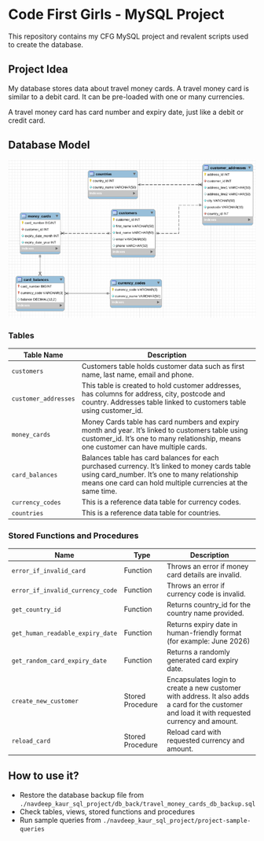 # Code First Girls - MySQL Project
This repository contains my CFG MySQL project and revalent scripts used to create the database.

## Project Idea
My database stores data about travel money cards. A travel money card is similar to a debit card. It can be pre-loaded with one or many currencies. 

A travel money card has card number and expiry date, just like a debit or credit card.

## Database Model
![Travel Money Cards Database Model](./navdeep_kaur_sql_project/db_model/db-model.png "Travel Money Cards - Database Model")

### Tables
| Table Name         | Description                                                                                                                                                                                                    |
|--------------------|----------------------------------------------------------------------------------------------------------------------------------------------------------------------------------------------------------------|
| `customers`          | Customers table holds customer data such as first name, last name, email and phone.                                                                                                                            |
| `customer_addresses` | This table is created to hold customer addresses, has columns for address, city, postcode and country. Addresses table linked to customers table using customer_id.                                            |
| `money_cards`        | Money Cards table has card numbers and expiry month and year.  It’s linked to customers table using customer_id.  It’s one to many relationship, means one customer can have multiple cards.                   |
| `card_balances`      | Balances table has card balances for each purchased currency.  It’s linked to money cards table using card_number. It’s one to many relationship means one card can hold multiple currencies at the same time. |
| `currency_codes`     | This is a reference data table for currency codes.                                                                                                                                                             |
| `countries`          | This is a reference data table for countries.                                                                                                                                                                  |

### Stored Functions and Procedures
| Name                           | Type             | Description                                                                                                                                    |
|--------------------------------|------------------|------------------------------------------------------------------------------------------------------------------------------------------------|
| `error_if_invalid_card`          | Function         | Throws an error if money card details are invalid.                                                                                             |
| `error_if_invalid_currency_code` | Function         | Throws an error if currency code is invalid.                                                                                                   |
| `get_country_id`                 | Function         | Returns country_id for the country name provided.                                                                                              |
| `get_human_readable_expiry_date` | Function         | Returns expiry date in human-friendly format (for example: June 2026)                                                                          |
| `get_random_card_expiry_date`    | Function         | Returns a randomly generated card expiry date.                                                                                                 |
| `create_new_customer`            | Stored Procedure | Encapsulates login to create a new customer with address. It also adds a card for the customer and load it with requested currency and amount. |
| `reload_card`                    | Stored Procedure | Reload card with requested currency and amount.                                                                                                |


## How to use it?
- Restore the database backup file from `./navdeep_kaur_sql_project/db_back/travel_money_cards_db_backup.sql`
- Check tables, views, stored functions and procedures
- Run sample queries from `./navdeep_kaur_sql_project/project-sample-queries`
